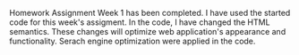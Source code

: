 Homework Assignment Week 1 has been completed.
I have used the started code for this week's assigment.
In the code, I have changed the HTML semantics.
These changes will optimize web application's appearance and functionality.
Serach engine optimization were applied in the code. 